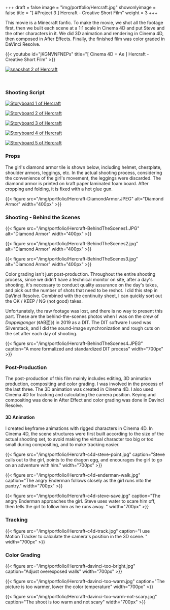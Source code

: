 +++
draft = false
image = "img/portfolio/Hercraft.jpg"
showonlyimage = false
title = "[ #Project 3 ] Hercraft - Creative Short Film"
weight = 3
+++

This movie is a Minecraft fanfic. To make the movie, we shot all the footage first, then we built each scene at a 1:1 scale in Cinema 4D and put Steve and the other characters in it. We did 3D animation and rendering in Cinema 4D, then composed in After Effects. Finally, the finished film was color graded in DaVinci Resolve.

{{< youtube id="jKGNVNFNEPs" title="[ Cinema 4D + Ae ] Hercraft - Creative Short Film" >}}
<br>

[![snapshot 2 of Hercraft][2]][2]

[1]: /img/portfolio/Hercraft-1.png
[2]: /img/portfolio/Hercraft-2.png
<br>

### Shooting Script

[![Storyboard 1 of Hercraft][3]][3]

[![Storyboard 2 of Hercraft][4]][4]

[![Storyboard 3 of Hercraft][5]][5]

[![Storyboard 4 of Hercraft][6]][6]

[![Storyboard 5 of Hercraft][7]][7]

[3]: /img/portfolio/Hercraft-Storyboard1.JPEG
[4]: /img/portfolio/Hercraft-Storyboard2.JPEG
[5]: /img/portfolio/Hercraft-Storyboard3.JPEG
[6]: /img/portfolio/Hercraft-Storyboard4.JPEG
[7]: /img/portfolio/Hercraft-Storyboard5.JPEG

### Props

The girl's diamond armor tile is shown below, including helmet, chestplate, shoulder armors, leggings, etc. In the actual shooting process, considering the convenience of the girl's movement, the leggings were discarded. The diamond armor is printed on kraft paper laminated foam board. After cropping and folding, it is fixed with a hot glue gun.

{{< figure src="/img/portfolio/Hercraft-DiamondArmor.JPEG" alt="Diamond Armor" width="400px" >}}
<br>

### Shooting - Behind the Scenes

{{< figure src="/img/portfolio/Hercraft-BehindTheScenes1.JPG" alt="Diamond Armor" width="400px" >}}
<br>

{{< figure src="/img/portfolio/Hercraft-BehindTheScenes2.jpg" alt="Diamond Armor" width="400px" >}}
<br>

{{< figure src="/img/portfolio/Hercraft-BehindTheScenes3.jpg" alt="Diamond Armor" width="400px" >}}
<br>

Color grading isn't just post-production. Throughout the entire shooting process, since we didn't have a technical monitor on site, after a day's shooting, it's necessary to conduct quality assurance on the day's takes, and pick out the number of shots that need to be reshot. I did this step in DaVinci Resolve. Combined with the continuity sheet, I can quickly sort out the OK / KEEP / NG (not good) takes. 

Unfortunately, the raw footage was lost, and there is no way to present this part. These are the behind-the-scenes photos when I was on the crew of *Doppelganger* (《AB面》) in 2019 as a DIT. The DIT software I used was Silverstack, and I did the sound-image synchronization and rough cuts on the set after each day of shooting.

{{< figure src="/img/portfolio/Hercraft-BehindTheScenes4.JPEG" caption="A more formalized and standardized DIT process" width="700px" >}}
<br>

### Post-Production

The post-production of this film mainly includes editing, 3D animation production, compositing and color grading. I was involved in the process of the last three. The 3D animation was created in Cinema 4D. I also used Cinema 4D for tracking and calculating the camera position. Keying and compositing was done in After Effect and color grading was done in Davinci Resolve.

#### 3D Animation

I created keyframe animations with rigged characters in Cinema 4D. In Cinema 4D, the scene structures were first built according to the size of the actual shooting set, to avoid making the virtual character too big or too small during compositing, and to make tracking easier.

{{< figure src="/img/portfolio/Hercraft-c4d-steve-point.jpg" caption="Steve calls out to the girl, points to the dragon egg, and encourages the girl to go on an adventure with him." width="700px" >}}
<br>

{{< figure src="/img/portfolio/Hercraft-c4d-enderman-walk.jpg" caption="The angry Enderman follows closely as the girl runs into the pantry." width="700px" >}}
<br>

{{< figure src="/img/portfolio/Hercraft-c4d-steve-save.jpg" caption="The angry Enderman approaches the girl. Steve uses water to scare him off, then tells the girl to follow him as he runs away. " width="700px" >}}
<br>

### Tracking

{{< figure src="/img/portfolio/Hercraft-c4d-track.jpg" caption="I use Motion Tracker to calculate the camera's position in the 3D scene. " width="700px" >}}
<br>

### Color Grading

{{< figure src="/img/portfolio/Hercraft-davinci-too-bright.jpg" caption="Adjust overexposed walls" width="700px" >}}
<br>

{{< figure src="/img/portfolio/Hercraft-davinci-too-warm.jpg" caption="The picture is too warmer, lower the color temperature" width="700px" >}}
<br>

{{< figure src="/img/portfolio/Hercraft-davinci-too-warm-not-scary.jpg" caption="The shoot is too warm and not scary" width="700px" >}}
<br>